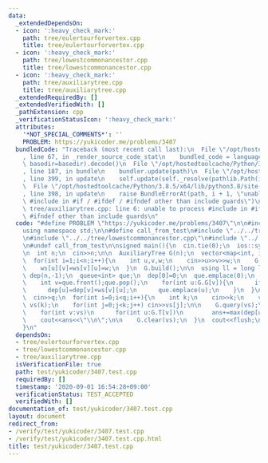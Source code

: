 ```yaml
---
data:
  _extendedDependsOn:
  - icon: ':heavy_check_mark:'
    path: tree/eulertourforvertex.cpp
    title: tree/eulertourforvertex.cpp
  - icon: ':heavy_check_mark:'
    path: tree/lowestcommonancestor.cpp
    title: tree/lowestcommonancestor.cpp
  - icon: ':heavy_check_mark:'
    path: tree/auxiliarytree.cpp
    title: tree/auxiliarytree.cpp
  _extendedRequiredBy: []
  _extendedVerifiedWith: []
  _pathExtension: cpp
  _verificationStatusIcon: ':heavy_check_mark:'
  attributes:
    '*NOT_SPECIAL_COMMENTS*': ''
    PROBLEM: https://yukicoder.me/problems/3407
  bundledCode: "Traceback (most recent call last):\n  File \"/opt/hostedtoolcache/Python/3.8.5/x64/lib/python3.8/site-packages/onlinejudge_verify/documentation/build.py\"\
    , line 67, in _render_source_code_stat\n    bundled_code = language.bundle(stat.path,\
    \ basedir=basedir).decode()\n  File \"/opt/hostedtoolcache/Python/3.8.5/x64/lib/python3.8/site-packages/onlinejudge_verify/languages/cplusplus.py\"\
    , line 187, in bundle\n    bundler.update(path)\n  File \"/opt/hostedtoolcache/Python/3.8.5/x64/lib/python3.8/site-packages/onlinejudge_verify/languages/cplusplus_bundle.py\"\
    , line 399, in update\n    self.update(self._resolve(pathlib.Path(included), included_from=path))\n\
    \  File \"/opt/hostedtoolcache/Python/3.8.5/x64/lib/python3.8/site-packages/onlinejudge_verify/languages/cplusplus_bundle.py\"\
    , line 398, in update\n    raise BundleErrorAt(path, i + 1, \"unable to process\
    \ #include in #if / #ifdef / #ifndef other than include guards\")\nonlinejudge_verify.languages.cplusplus_bundle.BundleErrorAt:\
    \ tree/auxiliarytree.cpp: line 6: unable to process #include in #if / #ifdef /\
    \ #ifndef other than include guards\n"
  code: "#define PROBLEM \"https://yukicoder.me/problems/3407\"\n\n#include<bits/stdc++.h>\n\
    using namespace std;\n\n#define call_from_test\n#include \"../../tree/eulertourforvertex.cpp\"\
    \n#include \"../../tree/lowestcommonancestor.cpp\"\n#include \"../../tree/auxiliarytree.cpp\"\
    \n#undef call_from_test\n\nsigned main(){\n  cin.tie(0);\n  ios::sync_with_stdio(0);\n\
    \n  int n;\n  cin>>n;\n\n  AuxiliaryTree G(n);\n  vector<map<int, int>> ws(n);\n\
    \  for(int i=1;i<n;i++){\n    int u,v,w;\n    cin>>u>>v>>w;\n    G.add_edge(u,v);\n\
    \    ws[u][v]=ws[v][u]=w;\n  }\n  G.build();\n\n  using ll = long long;\n  vector<ll>\
    \ dep(n,-1);\n  queue<int> que;\n  dep[0]=0;\n  que.emplace(0);\n  while(!que.empty()){\n\
    \    int v=que.front();que.pop();\n    for(int u:G.G[v]){\n      if(~dep[u]) continue;\n\
    \      dep[u]=dep[v]+ws[v][u];\n      que.emplace(u);\n    }\n  }\n\n  int q;\n\
    \  cin>>q;\n  for(int i=0;i<q;i++){\n    int k;\n    cin>>k;\n    vector<int>\
    \ vs(k);\n    for(int j=0;j<k;j++) cin>>vs[j];\n\n    G.query(vs);\n\n    ll ans=0;\n\
    \    for(int v:vs)\n      for(int u:G.T[v])\n        ans+=max(dep[u]-dep[v],0LL);\n\
    \    cout<<ans<<\"\\n\";\n\n    G.clear(vs);\n  }\n  cout<<flush;\n  return 0;\n\
    }\n"
  dependsOn:
  - tree/eulertourforvertex.cpp
  - tree/lowestcommonancestor.cpp
  - tree/auxiliarytree.cpp
  isVerificationFile: true
  path: test/yukicoder/3407.test.cpp
  requiredBy: []
  timestamp: '2020-09-01 16:54:28+09:00'
  verificationStatus: TEST_ACCEPTED
  verifiedWith: []
documentation_of: test/yukicoder/3407.test.cpp
layout: document
redirect_from:
- /verify/test/yukicoder/3407.test.cpp
- /verify/test/yukicoder/3407.test.cpp.html
title: test/yukicoder/3407.test.cpp
---
```

